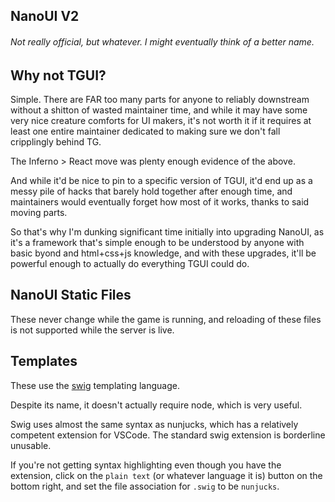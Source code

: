 ## NanoUI V2

###### Not really official, but whatever. I might eventually think of a better name.

## Why not TGUI?

Simple. There are FAR too many parts for anyone to reliably downstream without a shitton of wasted maintainer time, and while it may have some very nice creature comforts for UI makers, it's not worth it if it requires at least one entire maintainer dedicated to making sure we don't fall cripplingly behind TG.

The Inferno > React move was plenty enough evidence of the above.

And while it'd be nice to pin to a specific version of TGUI, it'd end up as a messy pile of hacks that barely hold together after enough time, and maintainers would eventually forget how most of it works, thanks to said moving parts.

So that's why I'm dunking significant time initially into upgrading NanoUI, as it's a framework that's simple enough to be understood by anyone with basic byond and html+css+js knowledge, and with these upgrades, it'll be powerful enough to actually do everything TGUI could do.

## NanoUI Static Files

These never change while the game is running, and reloading of these files is not supported while the server is live.

## Templates

These use the [swig](https://node-swig.github.io/swig-templates/) templating language.

Despite its name, it doesn't actually require node, which is very useful.

Swig uses almost the same syntax as nunjucks, which has a relatively competent extension for VSCode. The standard swig extension is borderline unusable.

If you're not getting syntax highlighting even though you have the extension, click on the `plain text` (or whatever language it is) button on the bottom right, and set the file association for `.swig` to be `nunjucks`.
